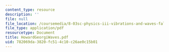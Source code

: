 ```yaml
---
content_type: resource
description: ''
file: null
file_location: /coursemedia/8-03sc-physics-iii-vibrations-and-waves-fall-2016/782069da3820fc514c10c26ae0c15b01_MIT8_03SCF16_Text_Ch2.pdf
file_type: application/pdf
resourcetype: Document
title: HowardGeorgiWaves.pdf
uid: 782069da-3820-fc51-4c10-c26ae0c15b01
---
```

